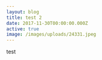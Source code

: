 ```yaml
---
layout: blog
title: test 2
date: 2017-11-30T00:00:00.000Z
active: true
image: /images/uploads/24331.jpeg
---
```

test
